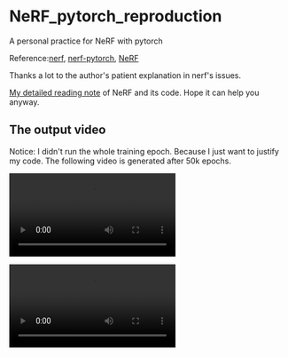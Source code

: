# NeRF_pytorch_reproduction

A personal practice for NeRF with pytorch

Reference:[nerf](https://github.com/bmild/nerf), [nerf-pytorch](https://github.com/yenchenlin/nerf-pytorch), [NeRF](https://arxiv.org/pdf/2003.08934.pdf)

Thanks a lot to the author's patient explanation in nerf's issues.

[My detailed reading note](https://davidxu-jj.github.io/blog/NeRF/NeRF.html) of NeRF and its code. Hope it can help you anyway.

## The output video

Notice: I didn't run the whole training epoch. Because I just want to justify my code. The following video is generated after 50k epochs.

![image](./logs/fern_test/fern_test_spiral_050000_rgb.mp4)

![image](./logs/fern_test/fern_test_spiral_050000_disp.mp4)
